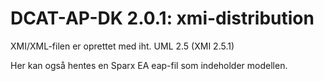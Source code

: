# DCAT-AP-DK 2.0.1: xmi-distribution 

XMI/XML-filen er oprettet med iht. UML 2.5 (XMI 2.5.1)

Her kan også hentes en Sparx EA eap-fil som indeholder modellen.
